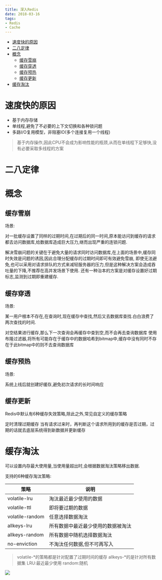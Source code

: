 ```yaml
---
title: 深入Redis
date: 2018-03-16
tags:
- Redis
- Cache
---
```


<!-- TOC -->

- [速度快的原因](#速度快的原因)
- [二八定律](#二八定律)
- [概念](#概念)
    - [缓存雪崩](#缓存雪崩)
    - [缓存穿透](#缓存穿透)
    - [缓存预热](#缓存预热)
    - [缓存更新](#缓存更新)
- [缓存淘汰](#缓存淘汰)

<!-- /TOC -->

# 速度快的原因

* 基于内存存储
* 单线程,避免了不必要的上下文切换和各种锁问题
* 多路I/O复用模型，非阻塞IO(多个连接复用一个线程)

> 基于内存操作,因此CPU不会成为影响性能的瓶颈,从而在单线程下足够快,没有必要采取多线程的方案

# 二八定律




# 概念

## 缓存雪崩

场景:

对一批缓存设置了同样的过期时间,在过期后的同一时间,原本能访问到缓存的请求都去访问数据库,给数据库造成巨大压力,继而出现严重的连锁问题.

解决雪崩问题的关键在于避免大量的请求同时访问数据库,在上面的场景中,缓存同时失效是问题的诱因,因此合理分配缓存的过期时间即可有效避免雪崩,
即使无法避免,也可以采用对请求排队的方式来减轻服务器的压力,但是这种解决方案会造成吞吐量的下降,不推荐在高并发场景下使用.
还有一种治本的方案是对缓存设置好过期标志,监测到过期即重建缓存.

## 缓存穿透

场景:

某一用户根本不存在,在查询时,现在缓存中查找,然后又去数据库查找.白白浪费了两次查找的时间.

对空结果进行缓存,那么下一次查询会再缓存中查到空,而不会再去查询数据库
使用布隆过滤器,将所有可能存在于缓存中的数据哈希到bitmap中,缓存中没有同时不存在于此bitmap中的则不去查询数据库

## 缓存预热

场景:

系统上线后就创建好缓存,避免初次请求的长时间响应

## 缓存更新

Redis中默认有6种缓存失效策略,除此之外,常见自定义的缓存策略

定时清理过期缓存
当有请求过来时，再判断这个请求所用到的缓存是否过期，过期的话就去底层系统得到新数据并更新缓存


# 缓存淘汰

可以设置内存最大使用量,当使用量超出时,会根据数据淘汰策略移出数据.

支持的6种缓存淘汰策略:

| 策略 | 说明 |
| ---- | ---- |
|volatile-lru|淘汰最近最少使用的数据|
|volatile-ttl|即将要过期的数据|
|volatile-random|任意选择数据淘汰|
|allkeys-lru|所有数据中最近最少使用的数据被淘汰|
|allkeys-random|所有数据中随机选择数据淘汰|
|no-enviction|不淘汰任何数据,但不可再写入|

> volatile-*的策略都是针对配置了过期时间的缓存
> allkeys-*的是针对所有数据集
> LRU:最近最少使用
> random:随机



[![](https://static.segmentfault.com/v-5b1df2a7/global/img/creativecommons-cc.svg)](https://creativecommons.org/licenses/by-nc-nd/4.0/)